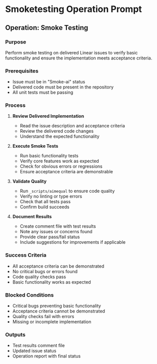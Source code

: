 # Smoketesting Operation Prompt

## Operation: Smoke Testing

### Purpose

Perform smoke testing on delivered Linear issues to verify basic functionality and ensure the implementation meets acceptance criteria.

### Prerequisites

- Issue must be in "Smoke-ai" status
- Delivered code must be present in the repository
- All unit tests must be passing

### Process

1. **Review Delivered Implementation**
   - Read the issue description and acceptance criteria
   - Review the delivered code changes
   - Understand the expected functionality

2. **Execute Smoke Tests**
   - Run basic functionality tests
   - Verify core features work as expected
   - Check for obvious errors or regressions
   - Ensure acceptance criteria are demonstrable

3. **Validate Quality**
   - Run `_scripts/aimequal` to ensure code quality
   - Verify no linting or type errors
   - Check that all tests pass
   - Confirm build succeeds

4. **Document Results**
   - Create comment file with test results
   - Note any issues or concerns found
   - Provide clear pass/fail status
   - Include suggestions for improvements if applicable

### Success Criteria

- All acceptance criteria can be demonstrated
- No critical bugs or errors found
- Code quality checks pass
- Basic functionality works as expected

### Blocked Conditions

- Critical bugs preventing basic functionality
- Acceptance criteria cannot be demonstrated
- Quality checks fail with errors
- Missing or incomplete implementation

### Outputs

- Test results comment file
- Updated issue status
- Operation report with final status
